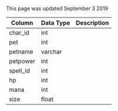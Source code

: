 This page was updated September 3 2019

| Column   | Data Type | Description |
| -------- | --------- | ----------- |
| char_id  | int       |             |
| pet      | int       |             |
| petname  | varchar   |             |
| petpower | int       |             |
| spell_id | int       |             |
| hp       | int       |             |
| mana     | int       |             |
| size     | float     |             |